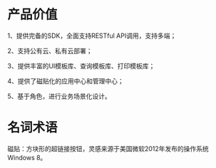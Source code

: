 # 产品价值

1、提供完备的SDK，全面支持RESTful API调用，支持多端；

2、支持公有云、私有云部署；

3、提供丰富的UI模板库、查询模板库、打印模板库；

4、提供了磁贴化的应用中心和管理中心；

5、基于角色，进行业务场景化设计。

# 名词术语

磁贴：方块形的超链接按钮，灵感来源于美国微软2012年发布的操作系统Windows 8。 
 